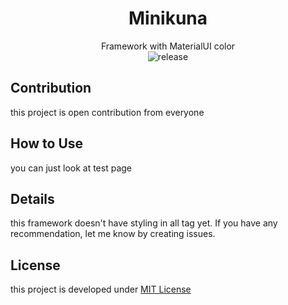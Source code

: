 <div align="center">

# Minikuna
Framework with MaterialUI color  
![release](https://img.shields.io/badge/version-0.1.0-orange.svg)

</div>

## Contribution
this project is open contribution from everyone  

## How to Use
you can just look at test page  

## Details
this framework doesn't have styling in all tag yet. 
If you have any recommendation, let me know by creating issues.
  
## License
this project is developed under [MIT License](https://github.com/dhanyn10/minikuna/blob/master/LICENSE)